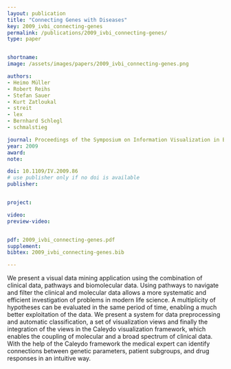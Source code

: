 ```yaml
---
layout: publication
title: "Connecting Genes with Diseases"
key: 2009_ivbi_connecting-genes
permalink: /publications/2009_ivbi_connecting-genes/
type: paper


shortname:
image: /assets/images/papers/2009_ivbi_connecting-genes.png

authors:
- Heimo Müller
- Robert Reihs
- Stefan Sauer
- Kurt Zatloukal
- streit
- lex
- Bernhard Schlegl
- schmalstieg

journal: Proceedings of the Symposium on Information Visualization in Biomedical Informatics, 13th International Conference on Information Visualization
year: 2009
award: 
note: 

doi: 10.1109/IV.2009.86
# use publisher only if no doi is available
publisher: 


project:

video:
preview-video:


pdf: 2009_ivbi_connecting-genes.pdf
supplement:
bibtex: 2009_ivbi_connecting-genes.bib

---
```


We present a visual data mining application using the combination of clinical data, pathways and biomolecular data. Using pathways to navigate and filter the clinical and molecular data allows a more systematic and efficient investigation of problems in modern life science. A multiplicity of hypotheses can be evaluated in the same period of time, enabling a much better exploitation of the data. We present a system for data preprocessing and automatic classification, a set of visualization views and finally the integration of the views in the Caleydo
visualization framework, which enables the coupling of molecular and a broad spectrum of clinical data. With the help of the Caleydo framework the medical expert can identify connections between genetic parameters, patient subgroups, and drug responses in an intuitive way.



